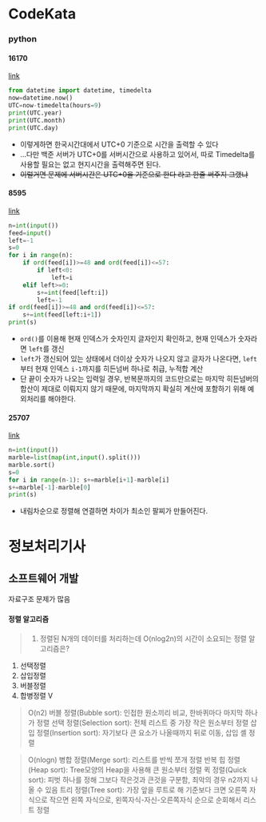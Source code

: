 # CodeKata
### python
#### 16170
[link](https://www.acmicpc.net/problem/16170)

```python
from datetime import datetime, timedelta
now=datetime.now()
UTC=now-timedelta(hours=9)
print(UTC.year)
print(UTC.month)
print(UTC.day)
```
- 이렇게하면 한국시간대에서 UTC+0 기준으로 시간을 출력할 수 있다
- ...다만 백준 서버가 UTC+0를 서버시간으로 사용하고 있어서, 따로 Timedelta를 사용할 필요는 없고 현지시간을 출력해주면 된다. 
- ~~이럴거면 문제에 서버시간은 UTC+0을 기준으로 한다 라고 한줄 써주지 그랬냐~~

#### 8595
[link](https://www.acmicpc.net/problem/8595)
```python
n=int(input())
feed=input()
left=-1
s=0
for i in range(n):
    if ord(feed[i])>=48 and ord(feed[i])<=57:
        if left<0:
            left=i
    elif left>=0:
        s+=int(feed[left:i])
        left=-1
if ord(feed[i])>=48 and ord(feed[i])<=57:
    s+=int(feed[left:i+1])
print(s)
```
- `ord()`를 이용해 현재 인덱스가 숫자인지 글자인지 확인하고, 현재 인덱스가 숫자라면 `left`를 갱신
- `left`가 갱신되어 있는 상태에서 더이상 숫자가 나오지 않고 글자가 나온다면, `left`부터 현재 인덱스 `i-1`까지를 히든넘버 하나로 취급, 누적합 계산
- 단 끝이 숫자가 나오는 입력일 경우, 반복문까지의 코드만으로는 마지막 히든넘버의 합산이 제대로 이뤄지지 않기 때문에, 마지막까지 확실히 계산에 포함하기 위해 예외처리를 해야한다. 

#### 25707
[link](https://www.acmicpc.net/problem/25707)
```python
n=int(input())
marble=list(map(int,input().split()))
marble.sort()
s=0
for i in range(n-1): s+=marble[i+1]-marble[i]
s+=marble[-1]-marble[0]
print(s)
```
- 내림차순으로 정렬해 연결하면 차이가 최소인 팔찌가 만들어진다. 

# 정보처리기사
## 소프트웨어 개발
자료구조 문제가 많음

#### 정렬 알고리즘

> 01. 정렬된 N개의 데이터를 처리하는데 O(nlog2n)의 시간이 소요되는 정렬 알고리즘은? 
1. 선택정렬
2. 삽입정렬
3. 버블정렬
4. 합병정렬 V

> O(n2)
버블 정렬(Bubble sort): 인접한 원소끼리 비교, 한바퀴마다 마지막 하나가 정렬
선택 정렬(Selection sort): 전체 리스트 중 가장 작은 원소부터 정렬
삽입 정렬(Insertion sort): 자기보다 큰 요소가 나올때까지 뒤로 이동, 삽입
셸 정렬

> O(nlogn)
병합 정렬(Merge sort): 리스트를 반씩 쪼개 정렬 반복
힙 정렬(Heap sort): Tree모양의 Heap을 사용해 큰 원소부터 정렬
퀵 정렬(Quick sort): 피벗 하나를 정해 그보다 작은것과 큰것을 구분함, 최악의 경우 n2까지 나올 수 있음
트리 정렬(Tree sort): 가장 앞을 루트로 해 기준보다 크면 오른쪽 자식으로 작으면 왼쪽 자식으로, 왼쪽자식-자신-오른쪽자식 순으로 순회해서 리스트 정렬